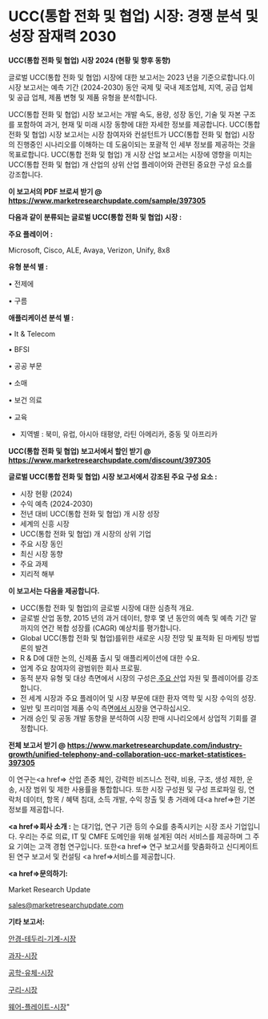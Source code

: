 # UCC(통합 전화 및 협업) 시장: 경쟁 분석 및 성장 잠재력 2030

<strong>UCC(통합 전화 및 협업) 시장 2024 (현황 및 향후 동향)</strong>

글로벌 UCC(통합 전화 및 협업) 시장에 대한 보고서는 2023 년을 기준으로합니다.이 시장 보고서는 예측 기간 (2024-2030) 동안 국제 및 국내 제조업체, 지역, 공급 업체 및 공급 업체, 제품 변형 및 제품 유형을 분석합니다.

UCC(통합 전화 및 협업) 시장 보고서는 개발 속도, 용량, 성장 동인, 기술 및 자본 구조를 포함하여 과거, 현재 및 미래 시장 동향에 대한 자세한 정보를 제공합니다. UCC(통합 전화 및 협업) 시장 보고서는 시장 참여자와 컨설턴트가 UCC(통합 전화 및 협업) 시장의 진행중인 시나리오를 이해하는 데 도움이되는 포괄적 인 세부 정보를 제공하는 것을 목표로합니다. UCC(통합 전화 및 협업) 개 시장 산업 보고서는 시장에 영향을 미치는 UCC(통합 전화 및 협업) 개 산업의 상위 산업 플레이어와 관련된 중요한 구성 요소를 강조합니다.



<strong>이 보고서의 PDF 브로셔 받기 @ <a href=https://www.marketresearchupdate.com/sample/397305>https://www.marketresearchupdate.com/sample/397305</a></strong>



<strong>다음과 같이 분류되는 글로벌 UCC(통합 전화 및 협업) 시장 :</strong>



<strong>주요 플레이어 :</strong>

Microsoft, Cisco, ALE, Avaya, Verizon, Unify, 8x8



<strong>유형 분석 별 :</strong>

• 전제에

• 구름



<strong>애플리케이션 분석 별 :</strong>

• It & Telecom

• BFSI

• 공공 부문

• 소매

• 보건 의료

• 교육

<ul>
  <li>지역별 : 북미, 유럽, 아시아 태평양, 라틴 아메리카, 중동 및 아프리카</li>
</ul>


<strong>UCC(통합 전화 및 협업) 보고서에서 할인 받기 @ <a href=https://www.marketresearchupdate.com/discount/397305>https://www.marketresearchupdate.com/discount/397305</a></strong>



<strong>글로벌 UCC(통합 전화 및 협업) 시장 보고서에서 강조된 주요 구성 요소 :</strong>
<ul>
  <li>시장 현황 (2024)</li>
  <li>수익 예측 (2024-2030)</li>
  <li>전년 대비 UCC(통합 전화 및 협업) 개 시장 성장</li>
  <li>세계의 신흥 시장</li>
  <li>UCC(통합 전화 및 협업) 개 시장의 상위 기업</li>
  <li>주요 시장 동인</li>
  <li>최신 시장 동향</li>
  <li>주요 과제</li>
  <li>지리적 해부</li>
</ul>


<strong>이 보고서는 다음을 제공합니다.</strong>
<ul>
  <li>UCC(통합 전화 및 협업)의 글로벌 시장에 대한 심층적 개요.</li>
  <li>글로벌 산업 동향, 2015 년의 과거 데이터, 향후 몇 년 동안의 예측 및 예측 기간 말까지의 연간 복합 성장률 (CAGR) 예상치를 평가합니다.</li>
  <li>Global UCC(통합 전화 및 협업)를위한 새로운 시장 전망 및 표적화 된 마케팅 방법론의 발견</li>
  <li>R &amp; D에 대한 논의, 신제품 출시 및 애플리케이션에 대한 수요.</li>
  <li>업계 주요 참여자의 광범위한 회사 프로필.</li>
  <li>동적 분자 유형 및 대상 측면에서 시장의 구성은<a href=> 주요 산</a>업 자원 및 플레이어를 강조합니다.</li>
  <li>전 세계 시장과 주요 플레이어 및 시장 부문에 대한 환자 역학 및 시장 수익의 성장.</li>
  <li>일반 및 프리미엄 제품 수익 측면<a href=>에서 시</a>장을 연구하십시오.</li>
  <li>거래 승인 및 공동 개발 동향을 분석하여 시장 판매 시나리오에서 상업적 기회를 결정합니다.</li>
</ul>



<strong>전체 보고서 받기 @ <a href=https://www.marketresearchupdate.com/industry-growth/unified-telephony-and-collaboration-ucc-market-statistices-397305>https://www.marketresearchupdate.com/industry-growth/unified-telephony-and-collaboration-ucc-market-statistices-397305</a></strong>

이 연구는<a href=> 산업 존중</a> 체인, 강력한 비즈니스 전략, 비용, 구조, 생성 제한, 운송, 시장 범위 및 제한 사용률을 통합합니다. 또한 시장 구성원 및 구성 프로파일 링, 연락처 데이터, 항목 / 혜택 침대, 소득 개발, 수익 창출 및 총 거래에 대<a href=>한 기본 </a>정보를 제공합니다.



<strong><a href=>회사 소</a>개 :</strong>
는 대기업, 연구 기관 등의 수요를 충족시키는 시장 조사 기업입니다. 우리는 주로 의료, IT 및 CMFE 도메인을 위해 설계된 여러 서비스를 제공하며 그 주요 기여는 고객 경험 연구입니다. 또한<a href=> 연구 보</a>고서를 맞춤화하고 신디케이트 된 연구 보고서 및 컨설팅 <a href=>서비스</a>를 제공합니다.



<strong><a href=>문의하기:</a></strong>

Market Research Update

sales@marketresearchupdate.com



<strong>기타 보고서:</strong>

<a href=https://www.linkedin.com/pulse/안경-테두리-기계-시장-동향-및-성장-전망-market-matrix-musings-analysis/>안경-테두리-기계-시장</a>

<a href=https://www.linkedin.com/pulse/과자-시장-규모-및-성장-2023-consumer-connection-chronicles-24--wzguf/>과자-시장</a>

<a href=https://www.linkedin.com/pulse/공학-유체-시장-규모-및-성장-2023-trend-tracking-tips-360-analysis-7r3df/>공학-유체-시장</a>

<a href=https://www.linkedin.com/pulse/구리-시장-세분화-연구-및-목표-고객2030년-isdailynews-no4ff/>구리-시장</a>

<a href=https://www.linkedin.com/pulse/웨어-플레이트-시장-현재-및-미래-성장-2029-consumer-connection-compendium-ana-bv7hf/>웨어-플레이트-시장</a>"
